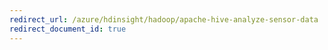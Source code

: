 ```yaml
---
redirect_url: /azure/hdinsight/hadoop/apache-hive-analyze-sensor-data
redirect_document_id: true
---
```

